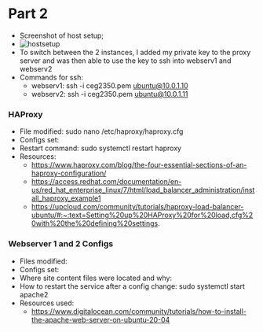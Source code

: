 # Part 2
- Screenshot of host setup;
 - ![hostsetup](host.PNG) 
- To switch between the 2 instances, I added my private key to the proxy server and was then able to use the key to ssh into webserv1 and webserv2
 - Commands for ssh: 
   - webserv1: ssh -i ceg2350.pem ubuntu@10.0.1.10
   - webserv2: ssh -i ceg2350.pem ubuntu@10.0.1.11

### HAProxy
- File modified: sudo nano /etc/haproxy/haproxy.cfg
- Configs set: 
- Restart command: sudo systemctl restart haproxy
- Resources:
   - https://www.haproxy.com/blog/the-four-essential-sections-of-an-haproxy-configuration/
   - https://access.redhat.com/documentation/en-us/red_hat_enterprise_linux/7/html/load_balancer_administration/install_haproxy_example1
   - https://upcloud.com/community/tutorials/haproxy-load-balancer-ubuntu/#:~:text=Setting%20up%20HAProxy%20for%20load,cfg%20with%20the%20defining%20settings.

### Webserver 1 and 2 Configs
- Files modified: 
- Configs set: 
- Where site content files were located and why:
- How to restart the service after a config change: sudo systemctl start apache2
- Resources used:
  - https://www.digitalocean.com/community/tutorials/how-to-install-the-apache-web-server-on-ubuntu-20-04



